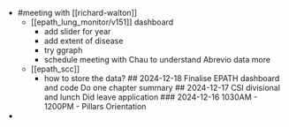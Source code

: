 - #meeting with [[richard-walton]]
	- [[epath_lung_monitor/v151]] dashboard
		- add slider for year
		- add extent of disease
		- try ggraph
		- schedule meeting with Chau to understand Abrevio data more
	- [[epath_scc]]
		- how to store the data? ## 2024-12-18
		  Finalise EPATH dashboard and code
		  Do one chapter summary ## 2024-12-17
		  CSI divisional and lunch
		  Did leave application ### 2024-12-16
		  1030AM - 1200PM - Pillars Orientation
-
